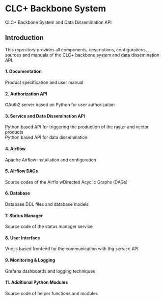 # CLC+ Backbone System
CLC+ Backbone System and Data Dissemination API

## Introduction
This repository provides all components, descriptions, configurations, sources and manuals of the CLC+ backbone system and data dissemination API.

#### 1. Documentation 
Product specification and user manual

#### 2. Authorization API
OAuth2 server based on Python for user authorization

#### 3. Service and Data Dissemination API 
Python based API for triggering the production of the raster and vector products  
Python based API for data dissemination

#### 4. Airflow
Apache Airflow installation and configuration

#### 5. Airflow DAGs
Source codes of the Airflo wDirected Acyclic Graphs (DAGs)

#### 6. Database
Database DDL files and database models

#### 7. Status Manager
Source code of the status manager service

#### 8. User Interface
Vue.js based frontend for the communication with thg service API 

#### 9. Monitoring & Logging
Grafana dashboards and logging techniques

#### 11. Additional Python Modules
Source code of helper functions and modules
